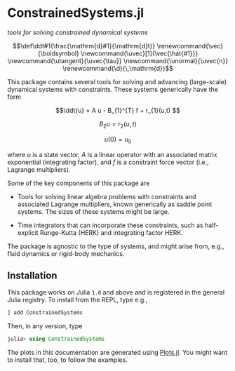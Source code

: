 # ConstrainedSystems.jl

*tools for solving constrained dynamical systems*

```math
\def\ddt#1{\frac{\mathrm{d}#1}{\mathrm{d}t}}

\renewcommand{\vec}{\boldsymbol}
\newcommand{\uvec}[1]{\vec{\hat{#1}}}
\newcommand{\utangent}{\uvec{\tau}}
\newcommand{\unormal}{\uvec{n}}

\renewcommand{\d}{\,\mathrm{d}}
```

This package contains several tools for solving and advancing (large-scale) dynamical systems with constraints. These systems generically have the form

$$\ddt{u} = A u - B_{1}^{T} f + r_{1}(u,t) $$

$$ B_{2} u = r_{2}(u,t) $$

$$u(0) = u_{0}$$

where $u$ is a state vector, $A$ is a linear operator with an associated matrix exponential (integrating factor), and $f$ is a constraint force vector (i.e., Lagrange multipliers).

Some of the key components of this package are

- Tools for solving linear algebra problems with constraints and associated Lagrange multipliers, known generically as saddle point systems. The sizes of these systems might be large.

- Time integrators that can incorporate these constraints, such as half-explicit Runge-Kutta (HERK) and integrating factor HERK.

The package is agnostic to the type of systems, and might arise from, e.g., fluid dynamics or rigid-body mechanics.

## Installation

This package works on Julia `1.0` and above and is registered in the general Julia registry. To install from the REPL, type
e.g.,
```julia
] add ConstrainedSystems
```

Then, in any version, type
```julia
julia> using ConstrainedSystems
```

The plots in this documentation are generated using [Plots.jl](http://docs.juliaplots.org/latest/).
You might want to install that, too, to follow the examples.
